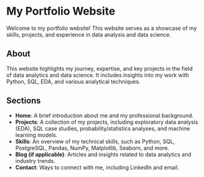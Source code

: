 # My Portfolio Website

Welcome to my portfolio website! This website serves as a showcase of my skills, projects, and experience in data analysis and data science.

## About
This website highlights my journey, expertise, and key projects in the field of data analytics and data science. It includes insights into my work with Python, SQL, EDA, and various analytical techniques.

## Sections
- **Home**: A brief introduction about me and my professional background.
- **Projects**: A collection of my projects, including exploratory data analysis (EDA), SQL case studies, probability/statistics analyses, and machine learning models.
- **Skills**: An overview of my technical skills, such as Python, SQL, PostgreSQL, Pandas, NumPy, Matplotlib, Seaborn, and more.
- **Blog (if applicable)**: Articles and insights related to data analytics and industry trends.
- **Contact**: Ways to connect with me, including LinkedIn and email.
